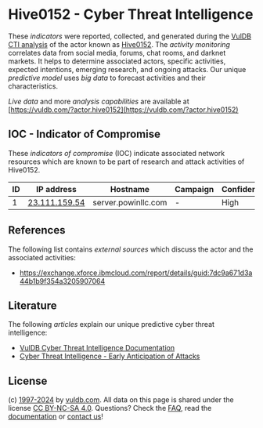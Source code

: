# Hive0152 - Cyber Threat Intelligence

These _indicators_ were reported, collected, and generated during the [VulDB CTI analysis](https://vuldb.com/?kb.cti) of the actor known as [Hive0152](https://vuldb.com/?actor.hive0152). The _activity monitoring_ correlates data from social media, forums, chat rooms, and darknet markets. It helps to determine associated actors, specific activities, expected intentions, emerging research, and ongoing attacks. Our unique _predictive model_ uses _big data_ to forecast activities and their characteristics.

_Live data_ and more _analysis capabilities_ are available at [https://vuldb.com/?actor.hive0152](https://vuldb.com/?actor.hive0152)

## IOC - Indicator of Compromise

These _indicators of compromise_ (IOC) indicate associated network resources which are known to be part of research and attack activities of Hive0152.

ID | IP address | Hostname | Campaign | Confidence
-- | ---------- | -------- | -------- | ----------
1 | [23.111.159.54](https://vuldb.com/?ip.23.111.159.54) | server.powinllc.com | - | High

## References

The following list contains _external sources_ which discuss the actor and the associated activities:

* https://exchange.xforce.ibmcloud.com/report/details/guid:7dc9a671d3a44b1b9f354a3205907064

## Literature

The following _articles_ explain our unique predictive cyber threat intelligence:

* [VulDB Cyber Threat Intelligence Documentation](https://vuldb.com/?kb.cti)
* [Cyber Threat Intelligence - Early Anticipation of Attacks](https://www.scip.ch/en/?labs.20201022)

## License

(c) [1997-2024](https://vuldb.com/?kb.changelog) by [vuldb.com](https://vuldb.com/?kb.about). All data on this page is shared under the license [CC BY-NC-SA 4.0](https://creativecommons.org/licenses/by-nc-sa/4.0/). Questions? Check the [FAQ](https://vuldb.com/?kb.faq), read the [documentation](https://vuldb.com/?kb) or [contact us](https://vuldb.com/?contact)!
